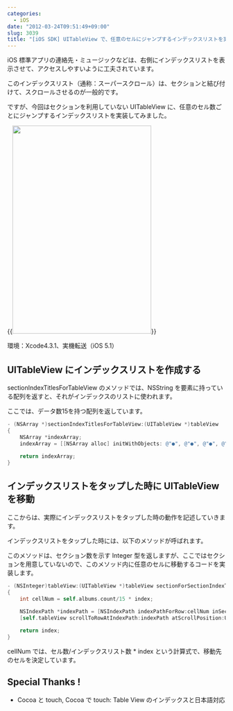 ```yaml
---
categories:
  - iOS
date: "2012-03-24T09:51:49+09:00"
slug: 3039
title: "[iOS SDK] UITableView で、任意のセルにジャンプするインデックスリストを実装する"
---
```


iOS 標準アプリの連絡先・ミュージックなどは、右側にインデックスリストを表示させて、アクセスしやすいように工夫されています。

このインデックスリスト（通称：スーパースクロール）は、セクションと結び付けて、スクロールさせるのが一般的です。

ですが、今回はセクションを利用していない UITableView に、任意のセル数ごとにジャンプするインデックスリストを実装してみました。

{{<img alt="" src="/images/2012/03/3039_1.png" width="320" height="480">}}

環境：Xcode4.3.1、実機転送（iOS 5.1）

## UITableView にインデックスリストを作成する

sectionIndexTitlesForTableView のメソッドでは、NSString を要素に持っている配列を返すと、それがインデックスのリストに使われます。

ここでは、データ数15を持つ配列を返しています。

```objectivec
- (NSArray *)sectionIndexTitlesForTableView:(UITableView *)tableView
{
    NSArray *indexArray;
    indexArray = [[NSArray alloc] initWithObjects: @"●", @"●", @"●", @"●", @"●", @"●", @"●", @"●", @"●", @"●", @"●", @"●", @"●", @"●", @"●", nil];
                  
    return indexArray;
}
```

## インデックスリストをタップした時に UITableView を移動

ここからは、実際にインデックスリストをタップした時の動作を記述していきます。

インデックスリストをタップした時には、以下のメソッドが呼ばれます。

このメソッドは、セクション数を示す Integer 型を返しますが、ここではセクションを用意していないので、このメソッド内に任意のセルに移動するコードを実装します。

```objectivec
- (NSInteger)tableView:(UITableView *)tableView sectionForSectionIndexTitle:(NSString *)title atIndex:(NSInteger)index
{
    int cellNum = self.albums.count/15 * index;
    
    NSIndexPath *indexPath = [NSIndexPath indexPathForRow:cellNum inSection:0];
    [self.tableView scrollToRowAtIndexPath:indexPath atScrollPosition:UITableViewScrollPositionTop animated:NO];

	return index;
}
```

cellNum では、セル数/インデックスリスト数 * index という計算式で、移動先のセルを決定しています。

## Special Thanks !

* Cocoa と touch, Cocoa で touch: Table View のインデックスと日本語対応
